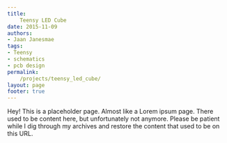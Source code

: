 ```yaml
---
title:
    Teensy LED Cube
date: 2015-11-09
authors:
- Jaan Janesmae
tags:
- Teensy
- schematics
- pcb design
permalink:
    /projects/teensy_led_cube/
layout: page
footer: true
---
```

Hey! This is a placeholder page. Almost like a Lorem ipsum page. There used to be content here, but unfortunately not anymore. Please be patient while I dig through my archives and restore the content that used to be on this URL.
